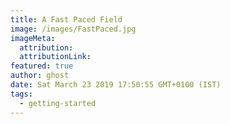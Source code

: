 ```yaml
---
title: A Fast Paced Field 
image: /images/FastPaced.jpg
imageMeta:
  attribution:
  attributionLink:
featured: true
author: ghost
date: Sat March 23 2019 17:50:55 GMT+0100 (IST)
tags:
  - getting-started
---
```


